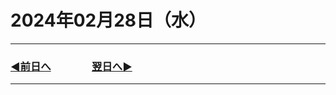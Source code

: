 # 2024年02月28日（水）

---

### [◀️前日へ](https://github.com/yuasys/chatty-journal/blob/main/2024/02/2024-02-27.md)&emsp;&emsp;&emsp;&emsp;[翌日へ▶️](https://github.com/yuasys/chatty-journal/blob/main/2024/02/2024-02-29.md)

---

